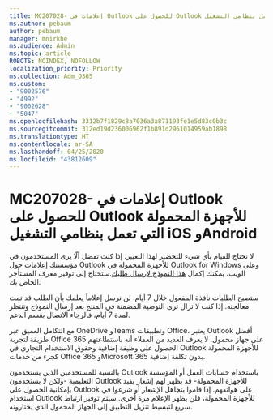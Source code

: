 ```yaml
---
title: MC207028- إعلامات في Outlook للحصول على Outlook للأجهزة المحمولة التي تعمل بنظامي التشغيل iOS وAndroid
ms.author: pebaum
author: pebaum
manager: mnirkhe
ms.audience: Admin
ms.topic: article
ROBOTS: NOINDEX, NOFOLLOW
localization_priority: Priority
ms.collection: Adm_O365
ms.custom:
- "9002576"
- "4992"
- "9002628"
- "5047"
ms.openlocfilehash: 3312b7f1829c8a7036a3a871193fe1e5d83c0b3c
ms.sourcegitcommit: 312ed19d236006962f1b891d2961014959ab1898
ms.translationtype: HT
ms.contentlocale: ar-SA
ms.lasthandoff: 04/25/2020
ms.locfileid: "43812609"
---
```

# <a name="mc207028---notifications-in-outlook-to-obtain-outlook-for-ios-and-android-on-mobile-devices"></a>MC207028- إعلامات في Outlook للحصول على Outlook للأجهزة المحمولة التي تعمل بنظامي التشغيل iOS وAndroid

لا تحتاج للقيام بأي شيء للتحضير لهذا التغيير. إذا كنت تفضل ألّا يرى المستخدمون في مؤسستك إعلامات حول Outlook للأجهزة المحمولة في Outlook for Windows وعلى الويب، يمكنك إكمال [هذا النموذج لإرسال طلبك](https://aka.ms/MC207028).ستحتاج إلى توفير معرف المستأجر الخاص بك. 

ستصبح الطلبات نافذة المفعول خلال 7 أيام. لن نرسل إعلاماً يعلمك بأن الطلب قد تمت معالجته. إذا كنت لا تزال ترى التوصية المضمنة في المنتج بعد إرسال النموذج وتنتظر لمدة 7 أيام، فالرجاء الاتصال بقسم الدعم.

مع التكامل العميق عبر OneDrive وTeams وتطبيقات Office، يعتبر Outlook أفضل طريقة لتجربة Office 365 على جهاز محمول. لا يعرف العديد من العملاء أنه باستطاعتهم الحصول على وظيفة إضافية وحقوق الاستخدام التجاري في Outlook للأجهزة المحمولة كجزء من خدمات Office 365 وMicrosoft 365 بدون تكلفة إضافية.

بالنسبة للمستخدمين الذين يستخدمون Outlook باستخدام حسابات العمل أو المؤسسة التعليمية -ولكن لا يستخدمون Outlook للأجهزة المحمولة- قد يظهر لهم إشعار يفيد بإمكانية الحصول على Outlook على هواتفهم. إذا قاموا بتجاهل الإشعار أو شرعوا في استخدام Outlook للأجهزة المحمولة، فلن يظهر الإعلام مرة أخرى. سيتم توفير ارتباط سريع لتبسيط تنزيل التطبيق إلى الجهاز المحمول الذي يختارونه.
